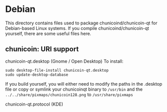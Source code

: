 
Debian
====================
This directory contains files used to package chunicoind/chunicoin-qt
for Debian-based Linux systems. If you compile chunicoind/chunicoin-qt yourself, there are some useful files here.

## chunicoin: URI support ##


chunicoin-qt.desktop  (Gnome / Open Desktop)
To install:

	sudo desktop-file-install chunicoin-qt.desktop
	sudo update-desktop-database

If you build yourself, you will either need to modify the paths in
the .desktop file or copy or symlink your chunicoinqt binary to `/usr/bin`
and the `../../share/pixmaps/chunicoin128.png` to `/usr/share/pixmaps`

chunicoin-qt.protocol (KDE)

